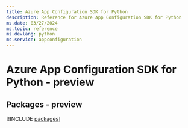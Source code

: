 ```yaml
---
title: Azure App Configuration SDK for Python
description: Reference for Azure App Configuration SDK for Python
ms.date: 03/27/2024
ms.topic: reference
ms.devlang: python
ms.service: appconfiguration
---
```

# Azure App Configuration SDK for Python - preview
## Packages - preview
[!INCLUDE [packages](app-configuration-index.md)]